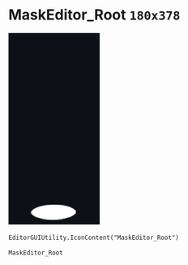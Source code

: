 # MaskEditor_Root `180x378`
<img src="/img/MaskEditor_Root.png" width=180 height=378>

``` CSharp
EditorGUIUtility.IconContent("MaskEditor_Root")
```
```
MaskEditor_Root
```
